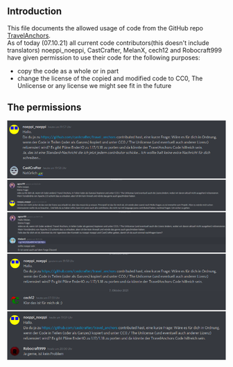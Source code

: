 ## Introduction 
This file documents the allowed usage of code from the GitHub repo [TravelAnchors](https://github.com/castcrafter/travel_anchors).  
As of today (07.10.21) all current code contributors(this doesn't include translators) noeppi_noeppi, CastCrafter, MelanX, cech12 and Robocraft999 have given permission to use their code for the following purposes:  
- copy the code as a whole or in part
- change the license of the copied and modified code to CC0, The Unlicense or any license we might see fit in the future

## The permissions
![CastCrafter](CastCrafter.png)
![noeppi_noeppi](noeppi_noeppi.png)
![MelanX](MelanX.png)
![cech12](cech12.png)
![RoboCraft999](Robocraft999.png)